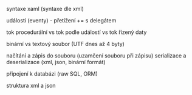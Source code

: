 syntaxe xaml (syntaxe dle xml)

události (eventy) - přetížení += s delegátem

tok procedurální vs tok podle událostí vs tok řízený daty


binární vs textový soubor (UTF dnes až 4 byty)


načítání a zápis do souboru (uzamčení souboru při zápisu)
serializace a deserializace (xml, json, binární formát)

připojení k databázi (raw SQL, ORM)

struktura xml a json





